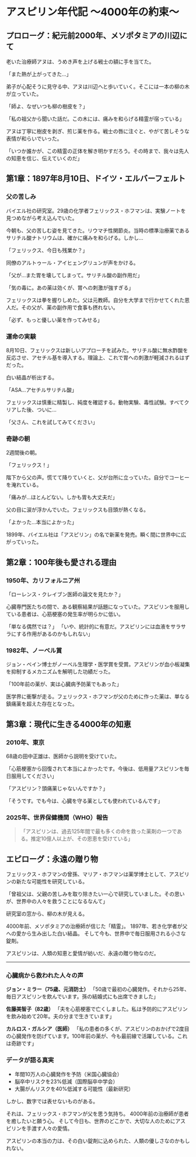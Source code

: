 # アスピリン年代記 ～4000年の約束～

## プロローグ：紀元前2000年、メソポタミアの川辺にて

老いた治療師アヌは、うめき声を上げる戦士の額に手を当てた。

「また熱が上がってきた...」

弟子が心配そうに見守る中、アヌは川辺へと歩いていく。そこには一本の柳の木が立っていた。

「師よ、なぜいつも柳の樹皮を？」

「私の祖父から聞いた話だ。この木には、痛みを和らげる精霊が宿っている」

アヌは丁寧に樹皮を剥ぎ、煎じ薬を作る。戦士の唇に注ぐと、やがて苦しそうな表情が和らいでいった。

「いつか誰かが、この精霊の正体を解き明かすだろう。その時まで、我々は先人の知恵を信じ、伝えていくのだ」

## 第1章：1897年8月10日、ドイツ・エルバーフェルト

### 父の苦しみ

バイエル社の研究室。29歳の化学者フェリックス・ホフマンは、実験ノートを見つめながら考え込んでいた。

今朝も、父の苦しむ姿を見てきた。リウマチ性関節炎。当時の標準治療薬であるサリチル酸ナトリウムは、確かに痛みを和らげる。しかし...

「フェリックス、今日も残業か？」

同僚のアルトゥール・アイヒェングリュンが声をかける。

「父が...また胃を壊してしまって。サリチル酸の副作用だ」

「気の毒に。あの薬は効くが、胃への刺激が強すぎる」

フェリックスは拳を握りしめた。父は元教師。自分を大学まで行かせてくれた恩人だ。その父が、薬の副作用で食事も摂れない。

「必ず、もっと優しい薬を作ってみせる」

### 運命の実験

8月10日、フェリックスは新しいアプローチを試みた。サリチル酸に無水酢酸を反応させ、アセチル基を導入する。理論上、これで胃への刺激が軽減されるはずだった。

白い結晶が析出する。

「ASA...アセチルサリチル酸」

フェリックスは慎重に精製し、純度を確認する。動物実験、毒性試験。すべてクリアした後、ついに...

「父さん、これを試してみてください」

### 奇跡の朝

2週間後の朝。

「フェリックス！」

階下から父の声。慌てて降りていくと、父が台所に立っていた。自分でコーヒーを淹れている。

「痛みが...ほとんどない。しかも胃も大丈夫だ」

父の目に涙が浮かんでいた。フェリックスも目頭が熱くなる。

「よかった...本当によかった」

1899年、バイエル社は「アスピリン」の名で新薬を発売。瞬く間に世界中に広がっていった。

## 第2章：100年後も愛される理由

### 1950年、カリフォルニア州

「ローレンス・クレイブン医師の論文を見たか？」

心臓専門医たちの間で、ある観察結果が話題になっていた。アスピリンを服用している患者は、心筋梗塞の発生率が明らかに低い。

「単なる偶然では？」
「いや、統計的に有意だ。アスピリンには血液をサラサラにする作用があるのかもしれない」

### 1982年、ノーベル賞

ジョン・ベイン博士がノーベル生理学・医学賞を受賞。アスピリンが血小板凝集を抑制するメカニズムを解明した功績だった。

「100年前の薬が、実は心臓病予防薬でもあった」

医学界に衝撃が走る。フェリックス・ホフマンが父のために作った薬は、単なる鎮痛薬を超えた存在となった。

## 第3章：現代に生きる4000年の知恵

### 2010年、東京

68歳の田中正雄は、医師から説明を受けていた。

「心筋梗塞から回復されて本当によかったです。今後は、低用量アスピリンを毎日服用してください」

「アスピリン？頭痛薬じゃないんですか？」

「そうです。でも今は、心臓を守る薬としても使われているんです」

### 2025年、世界保健機関（WHO）報告

> 「アスピリンは、過去125年間で最も多くの命を救った薬剤の一つである。推定10億人以上が、その恩恵を受けている」

## エピローグ：永遠の贈り物

フェリックス・ホフマンの曾孫、マリア・ホフマンは薬学博士として、アスピリンの新たな可能性を研究している。

「曾祖父は、父親の苦しみを取り除きたい一心で研究していました。その思いが、世界中の人々を救うことになるなんて」

研究室の窓から、柳の木が見える。

4000年前、メソポタミアの治療師が信じた「精霊」。
1897年、若き化学者が父への愛から生み出した白い結晶。
そして今も、世界中で毎日服用される小さな錠剤。

アスピリンは、人類の知恵と愛情が紡いだ、永遠の贈り物なのだ。

---

### 心臓病から救われた人々の声

**ジョン・ミラー（75歳、元消防士）**
「50歳で最初の心臓発作。それから25年、毎日アスピリンを飲んでいます。孫の結婚式にも出席できました」

**佐藤美智子（82歳）**
「夫を心筋梗塞で亡くしました。私は予防的にアスピリンを飲み始めて20年。夫の分まで生きています」

**カルロス・ガルシア（医師）**
「私の患者の多くが、アスピリンのおかげで2度目の心臓発作を防げています。100年前の薬が、今も最前線で活躍している。これは奇跡です」

### データが語る真実
- 年間10万人の心臓発作を予防（米国心臓協会）
- 脳卒中リスクを23%低減（国際脳卒中学会）
- 大腸がんリスクを40%低減する可能性（最新研究）

しかし、数字では表せないものがある。

それは、フェリックス・ホフマンが父を思う気持ち。
4000年前の治療師が患者を癒したいと願う心。
そして今日も、世界のどこかで、大切な人のためにアスピリンを手渡す人々の愛情。

アスピリンの本当の力は、その白い錠剤に込められた、人類の優しさなのかもしれない。